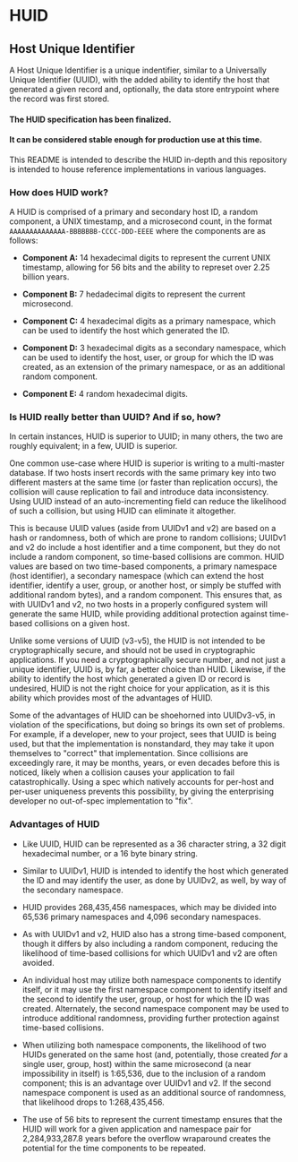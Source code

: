 # HUID
## Host Unique Identifier

A Host Unique Identifier is a unique indentifier, similar to a Universally
Unique Identifier (UUID), with the added ability to identify the host that
generated a given record and, optionally, the data store entrypoint where the
record was first stored.

#### The HUID specification has been finalized.
#### It can be considered stable enough for production use at this time.

This README is intended to describe the HUID in-depth and this repository is
intended to house reference implementations in various languages.

### How does HUID work?

A HUID is comprised of a primary and secondary host ID, a random component, a
UNIX timestamp, and a microsecond count, in the format
`AAAAAAAAAAAAAA-BBBBBBB-CCCC-DDD-EEEE` where the components are as follows:

* __Component A:__ 14 hexadecimal digits to represent the current UNIX timestamp,
allowing for 56 bits and the ability to represet over 2.25 billion years.

* __Component B:__ 7 hedadecimal digits to represent the current microsecond.

* __Component C:__ 4 hexadecimal digits as a primary namespace, which can be used
to identify the host which generated the ID.

* __Component D:__ 3 hexadecimal digits as a secondary namespace, which can be
used to identify the host, user, or group for which the ID was created, as an
extension of the primary namespace, or as an additional random component.

* __Component E:__ 4 random hexadecimal digits.

### Is HUID really better than UUID? And if so, how?

In certain instances, HUID is superior to UUID; in many others, the two are
roughly equivalent; in a few, UUID is superior.

One common use-case where HUID is superior is writing to a multi-master
database. If two hosts insert records with the same primary key into two
different masters at the same time (or faster than replication occurs), the
collision will cause replication to fail and introduce data inconsistency.
Using UUID instead of an auto-incrementing field can reduce the likelihood of
such a collision, but using HUID can eliminate it altogether.

This is because UUID values (aside from UUIDv1 and v2) are based on a hash or
randomness, both of which are prone to random collisions; UUIDv1 and v2 do
include a host identifier and a time component, but they do not include a
random component, so time-based collisions are common. HUID values are based on
two time-based components, a primary namespace (host identifier), a secondary
namespace (which can extend the host identifier, identify a user, group, or
another host, or simply be stuffed with additional random bytes), and a random
component. This ensures that, as with UUIDv1 and v2, no two hosts in a properly
configured system will generate the same HUID, while providing additional
protection against time-based collisions on a given host.

Unlike some versions of UUID (v3-v5), the HUID is not intended to be
cryptographically secure, and should not be used in cryptographic applications.
If you need a cryptographically secure number, and not just a unique identifier,
UUID is, by far, a better choice than HUID. Likewise, if the ability to identify
the host which generated a given ID or record is undesired, HUID is not the right
choice for your application, as it is this ability which provides most of the
advantages of HUID.

Some of the advantages of HUID can be shoehorned into UUIDv3-v5, in violation of
the specifications, but doing so brings its own set of problems. For example, if
a developer, new to your project, sees that UUID is being used, but that the
implementation is nonstandard, they may take it upon themselves to "correct"
that implementation. Since collisions are exceedingly rare, it may be months,
years, or even decades before this is noticed, likely when a collision causes
your application to fail catastrophically. Using a spec which natively accounts
for per-host and per-user uniqueness prevents this possibility, by giving the
enterprising developer no out-of-spec implementation to "fix".

### Advantages of HUID

* Like UUID, HUID can be represented as a 36 character string, a 32 digit
hexadecimal number, or a 16 byte binary string.

* Similar to UUIDv1, HUID is intended to identify the host which generated the
ID and may identify the user, as done by UUIDv2, as well, by way of the
secondary namespace.

* HUID provides 268,435,456 namespaces, which may be divided into 65,536 primary
namespaces and 4,096 secondary namespaces.

* As with UUIDv1 and v2, HUID also has a strong time-based component, though
it differs by also including a random component, reducing the likelihood of
time-based collisions for which UUIDv1 and v2 are often avoided. 

* An individual host may utilize both namespace components to identify itself,
or it may use the first namespace component to identify itself and the second to
identify the user, group, or host for which the ID was created. Alternately, the
second namespace component may be used to introduce additional randomness,
providing further protection against time-based collisions.

* When utilizing both namespace components, the likelihood of two HUIDs generated
on the same host (and, potentially, those created _for_ a single user, group,
host) within the same microsecond (a near impossibility in itself) is 1:65,536,
due to the inclusion of a random component; this is an advantage over UUIDv1 and
v2. If the second namespace component is used as an additional source of
randomness, that likelihood drops to 1:268,435,456.

* The use of 56 bits to represent the current timestamp ensures that the HUID
will work for a given application and namespace pair for 2,284,933,287.8 years
before the overflow wraparound creates the potential for the time components to
be repeated.
